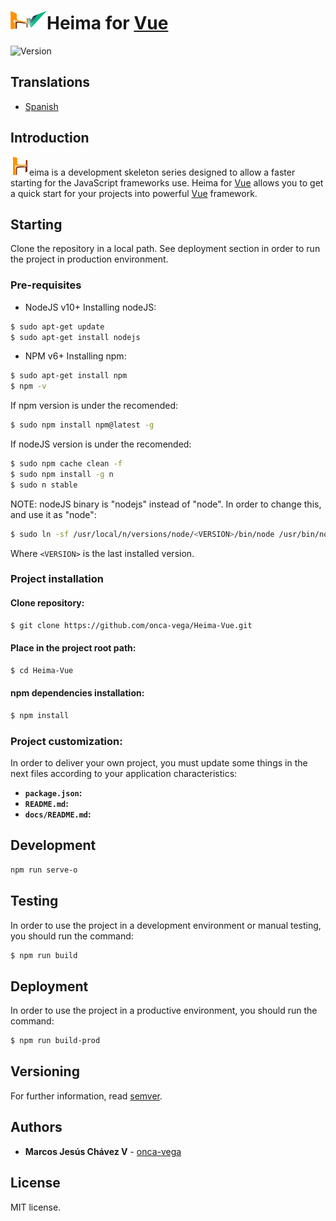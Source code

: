 ![Heima for Vue][Heima-Vue]Heima for [Vue]
============
![Version](https://img.shields.io/badge/version-v0.1.1-orange.svg)
## Translations
* [Spanish]

## Introduction
![Heima][Heima]eima is a development skeleton series designed to allow a faster starting for the JavaScript frameworks use.
Heima for [Vue] allows you to get a quick start for your projects into powerful [Vue] framework.

## Starting
Clone the repository in a local path.
See deployment section in order to run the project in production environment.

### Pre-requisites
- NodeJS v10+
Installing nodeJS:
```bash
$ sudo apt-get update
$ sudo apt-get install nodejs
```

- NPM v6+
Installing npm:
```bash
$ sudo apt-get install npm
$ npm -v
```

If npm version is under the recomended:
```bash
$ sudo npm install npm@latest -g
```

If nodeJS version is under the recomended:
```bash
$ sudo npm cache clean -f
$ sudo npm install -g n
$ sudo n stable
```

NOTE: nodeJS binary is "nodejs" instead of "node". In order to change this, and use it as "node":
```bash
$ sudo ln -sf /usr/local/n/versions/node/<VERSION>/bin/node /usr/bin/nodejs
```
Where ```<VERSION>``` is the last installed version.

### Project installation
#### Clone repository:
```bash
$ git clone https://github.com/onca-vega/Heima-Vue.git
```

#### Place in the project root path:
```bash
$ cd Heima-Vue
```

#### npm dependencies installation:
```bash
$ npm install
```

### Project customization:
In order to deliver your own project, you must update some things in the next files according to your application characteristics:
* **```package.json```:**
* **```README.md```:**
* **```docs/README.md```:**

## Development
```bash
npm run serve-o
```

## Testing
In order to use the project in a development environment or manual testing, you should run the command:
```bash
$ npm run build
```

## Deployment
In order to use the project in a productive environment, you should run the command:
```bash
$ npm run build-prod
```

## Versioning
For further information, read [semver].

## Authors
* **Marcos Jesús Chávez V** - [onca-vega]

## License
MIT license.

[Spanish]: https://github.com/onca-vega/Heima-Vue/blob/master/docs/README.md
[semver]: https://semver.org/spec/v2.0.0.html
[Heima-Vue]: https://github.com/onca-vega/Heima-Vue/blob/master/app/image/icon/header30.png
[Heima]: https://github.com/onca-vega/Heima-Vue/blob/master/app/image/icon/favicon30.png
[Vue]: https://vuejs.org/
[onca-vega]: https://github.com/onca-vega
